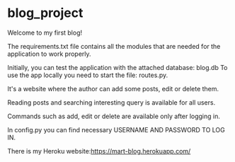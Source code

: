 # blog_project

Welcome to my first blog!

The requirements.txt file contains all the modules that are needed for the application to work properly.

Initially, you can test the application with the attached database: blog.db 
To use the app locally you need to start the file: routes.py. 

It's a website where the author can add some posts, edit or delete them.

Reading posts and searching interesting query is available for all users.

Commands such as add, edit or delete are available only after logging in.

In config.py you can find necessary USERNAME AND PASSWORD TO LOG IN.

There is my Heroku website:https://mart-blog.herokuapp.com/
